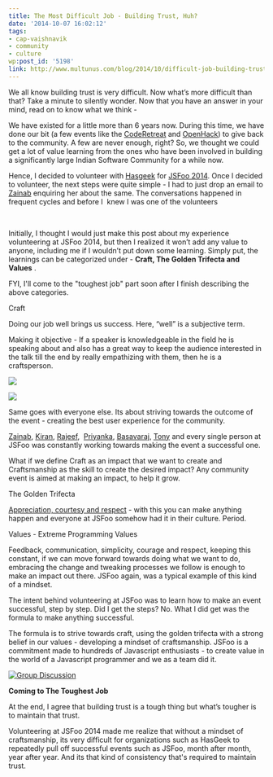 ```yaml
---
title: The Most Difficult Job - Building Trust, Huh?
date: '2014-10-07 16:02:12'
tags:
- cap-vaishnavik
- community
- culture
wp:post_id: '5198'
link: http://www.multunus.com/blog/2014/10/difficult-job-building-trust-huh/
---
```


We all know building trust is very difficult. Now what’s more difficult than that? Take a minute to silently wonder. Now that you have an answer in your mind, read on to know what we think -

We have existed for a little more than 6 years now. During this time, we have done our bit (a few events like the 
[CodeRetreat](http://www.multunus.com/ajde_events/coderetreat-at-multunus-july-12-2014/) and 
[OpenHack](http://www.multunus.com/ajde_events/open-hack-multunus-may-2014/)) to give back to the community. A few are never enough, right? So, we thought we could get a lot of value learning from the ones who have been involved in building a significantly large Indian Software Community for a while now.

Hence, I decided to volunteer with 
[Hasgeek](https://hasgeek.com/) for 
[JSFoo 2014](https://jsfoo.in/). Once I decided to volunteer, the next steps were quite simple - I had to just drop an email to 
[Zainab](https://twitter.com/zainabbawa) enquiring her about the same. The conversations happened in frequent cycles and before I  knew I was one of the volunteers![![](https://s3.amazonaws.com/next.multunus.com/wp-content/uploads/2014/10/logo-300x292.png)](https://s3.amazonaws.com/next.multunus.com/wp-content/uploads/2014/10/logo.png)

 

Initially, I thought I would just make this post about my experience volunteering at JSFoo 2014, but then I realized it won’t add any value to anyone, including me if I wouldn’t put down some learning. Simply put, the learnings can be categorized under - 
**Craft, The Golden Trifecta and Values**
.


FYI, I'll come to the "toughest job" part soon after I finish describing the above categories.


Craft

Doing our job well brings us success. Here, “well” is a subjective term.


Making it objective - If a speaker is knowledgeable in the field he is speaking about and also has a great way to keep the audience interested in the talk till the end by really empathizing with them, then he is a craftsperson.


[![](https://s3.amazonaws.com/next.multunus.com/wp-content/uploads/2014/10/1-Speaker-2-300x199.jpg)](https://s3.amazonaws.com/next.multunus.com/wp-content/uploads/2014/10/1-Speaker-2.jpg)


[![](https://s3.amazonaws.com/next.multunus.com/wp-content/uploads/2014/10/2-Speaker-300x199.jpg)](https://s3.amazonaws.com/next.multunus.com/wp-content/uploads/2014/10/2-Speaker.jpg)

Same goes with everyone else. Its about striving towards the outcome of the event - creating the best user experience for the community.


[Zainab](https://twitter.com/zainabbawa), 
[Kiran](https://twitter.com/jackerhack), 
[Rajeef](https://twitter.com/rajeefmk), 
[Priyanka](https://twitter.com/priynag), 
[Basavaraj](https://twitter.com/Basavaraj_BB), 
[Tony](https://twitter.com/tonysimon90) and every single person at JSFoo was constantly working towards making the event a successful one.


What if we define Craft as an impact that we want to create and Craftsmanship as the skill to create the desired impact? Any community event is aimed at making an impact, to help it grow.


The Golden Trifecta


[Appreciation, courtesy and respect](http://book.personalmba.com/golden-trifecta/) - with this you can make anything happen and everyone at JSFoo somehow had it in their culture. Period.


Values - Extreme Programming Values

Feedback, communication, simplicity, courage and respect, keeping this constant, if we can move forward towards doing what we want to do, embracing the change and tweaking processes we follow is enough to make an impact out there. JSFoo again, was a typical example of this kind of a mindset.

The intent behind volunteering at JSFoo was to learn how to make an event successful, step by step. Did I get the steps? No. What I did get was the formula to make anything successful.

The formula is to strive towards craft, using the golden trifecta with a strong belief in our values - developing a mindset of craftsmanship. JSFoo is a commitment made to hundreds of Javascript enthusiasts - to create value in the world of a Javascript programmer and we as a team did it.


[![Group Discussion](https://s3.amazonaws.com/next.multunus.com/wp-content/uploads/2014/09/2-Group-Discussion-300x199.jpg)](https://s3.amazonaws.com/next.multunus.com/wp-content/uploads/2014/09/2-Group-Discussion.jpg)


**Coming to The Toughest Job**


At the end, I agree that building trust is a tough thing but what’s tougher is to 
maintain that trust.

Volunteering at JSFoo 2014 made me realize that without a mindset of craftsmanship, its very difficult for organizations such as HasGeek to repeatedly pull off successful events such as JSFoo, month after month, year after year. And its that kind of consistency that's required to maintain trust.
